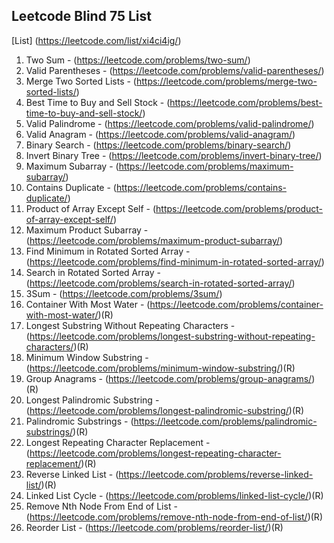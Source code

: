 ## Leetcode Blind 75 List

[List] (https://leetcode.com/list/xi4ci4ig/)

1. Two Sum - (https://leetcode.com/problems/two-sum/)
2. Valid Parentheses - (https://leetcode.com/problems/valid-parentheses/)
3. Merge Two Sorted Lists - (https://leetcode.com/problems/merge-two-sorted-lists/)
4. Best Time to Buy and Sell Stock - (https://leetcode.com/problems/best-time-to-buy-and-sell-stock/)
5. Valid Palindrome - (https://leetcode.com/problems/valid-palindrome/)
6. Valid Anagram - (https://leetcode.com/problems/valid-anagram/)
7. Binary Search - (https://leetcode.com/problems/binary-search/)
8. Invert Binary Tree - (https://leetcode.com/problems/invert-binary-tree/)
9. Maximum Subarray - (https://leetcode.com/problems/maximum-subarray/)
10. Contains Duplicate - (https://leetcode.com/problems/contains-duplicate/)
11. Product of Array Except Self - (https://leetcode.com/problems/product-of-array-except-self/)
12. Maximum Product Subarray - (https://leetcode.com/problems/maximum-product-subarray/)
13. Find Minimum in Rotated Sorted Array - (https://leetcode.com/problems/find-minimum-in-rotated-sorted-array/)
14. Search in Rotated Sorted Array - (https://leetcode.com/problems/search-in-rotated-sorted-array/)
15. 3Sum - (https://leetcode.com/problems/3sum/)
16. Container With Most Water - (https://leetcode.com/problems/container-with-most-water/)(R)
17. Longest Substring Without Repeating Characters - (https://leetcode.com/problems/longest-substring-without-repeating-characters/)(R)
18. Minimum Window Substring - (https://leetcode.com/problems/minimum-window-substring/)(R)
19. Group Anagrams - (https://leetcode.com/problems/group-anagrams/)(R)
20. Longest Palindromic Substring - (https://leetcode.com/problems/longest-palindromic-substring/)(R)
21. Palindromic Substrings - (https://leetcode.com/problems/palindromic-substrings/)(R)
22. Longest Repeating Character Replacement - (https://leetcode.com/problems/longest-repeating-character-replacement/)(R)
23. Reverse Linked List - (https://leetcode.com/problems/reverse-linked-list/)(R)
24. Linked List Cycle - (https://leetcode.com/problems/linked-list-cycle/)(R)
25. Remove Nth Node From End of List - (https://leetcode.com/problems/remove-nth-node-from-end-of-list/)(R)
26. Reorder List - (https://leetcode.com/problems/reorder-list/)(R)